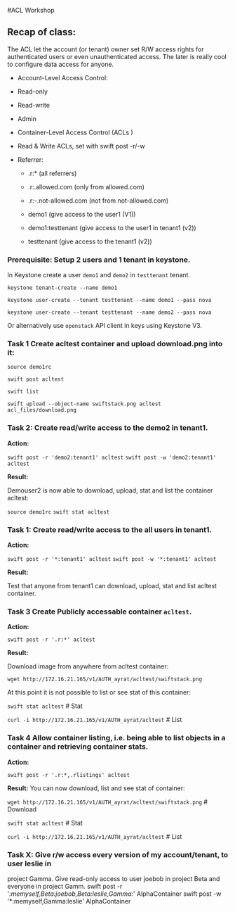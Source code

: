 #ACL Workshop


## Recap of class:

The ACL let the account (or tenant) owner set R/W access rights for authenticated users or even unauthenticated access.
The later is really cool to configure data access for anyone.

* Account-Level Access Control:

 * Read-only
 * Read-write
 * Admin

* Container-Level Access Control (ACLs )

 * Read & Write ACLs, set with swift post -r/-w
 
 * Referrer:

   * .r:* (all referrers)
   
   * .r:.allowed.com (only from allowed.com)
   
   * .r:-.not-allowed.com (not from not-allowed.com)
   
   * demo1 (give access to the user1 (V1))
   
   * demo1:testtenant (give access to the user1 in tenant1 (v2))
   
   * testtenant (give access to the tenant1 (v2))

### Prerequisite: Setup 2 users and 1 tenant in keystone.
In Keystone create a user ``demo1`` and ``demo2`` in ``testtenant`` tenant.

``keystone tenant-create --name demo1`` 

``keystone user-create --tenant testtenant --name demo1 --pass nova``

``keystone user-create --tenant testtenant --name demo2 --pass nova``

Or alternatively use ``openstack`` API client in keys using Keystone V3.

### Task 1 Create acltest container and upload download.png into it:

``source demo1rc``

``swift post acltest``

``swift list``

``swift upload --object-name swiftstack.png acltest acl_files/download.png``

### Task 2: Create read/write access to the demo2 in tenant1.

**Action:**

``swift post -r 'demo2:tenant1' acltest``
``swift post -w 'demo2:tenant1' acltest``

**Result:**

Demouser2 is now able to download, upload, stat and list the container acltest:

``source demo1rc``
``swift stat acltest``

### Task 1: Create read/write access to the all users in tenant1.

**Action:**

``swift post -r '*:tenant1' acltest``
``swift post -w '*:tenant1' acltest``

**Result:**

Test that anyone from tenant1 can download, upload, stat and list acltest container.

### Task 3 Create Publicly accessable container ``acltest``.

**Action:**

``swift post -r '.r:*' acltest``

**Result:**

Download image from anywhere from acltest container:

``wget http://172.16.21.165/v1/AUTH_ayrat/acltest/swiftstack.png``

At this point it is not possible to list or see stat of this container:

``swift stat acltest`` # Stat

``curl -i http://172.16.21.165/v1/AUTH_ayrat/acltest`` # List 


### Task 4 Allow container listing, i.e. being able to list objects in a container and retrieving container stats.
**Action:**

``swift post -r '.r:*,.rlistings' acltest``

**Result:**
You can now download, list and see stat of container:

``wget http://172.16.21.165/v1/AUTH_ayrat/acltest/swiftstack.png`` # Download

``swift stat acltest`` # Stat

``curl -i http://172.16.21.165/v1/AUTH_ayrat/acltest`` # List 


### Task X: Give r/w access every version of my account/tenant, to user leslie in
project Gamma. Give read-only access to user joebob in project Beta and everyone in project Gamm.
swift post -r '*:memyself,Beta:joebob,Beta:leslie,Gamma:*' AlphaContainer
swift post -w '*:memyself,Gamma:leslie' AlphaContainer

